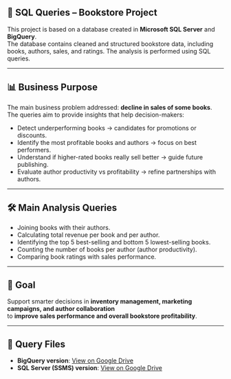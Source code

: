 ## 📂 SQL Queries – Bookstore Project

This project is based on a database created in **Microsoft SQL Server** and **BigQuery**.  
The database contains cleaned and structured bookstore data, including books, authors, 
sales, and ratings. The analysis is performed using SQL queries.

---

## 📊 Business Purpose
The main business problem addressed: **decline in sales of some books**.  
The queries aim to provide insights that help decision-makers:  
- Detect underperforming books → candidates for promotions or discounts.  
- Identify the most profitable books and authors → focus on best performers.  
- Understand if higher-rated books really sell better → guide future publishing.  
- Evaluate author productivity vs profitability → refine partnerships with authors.

---

## 🛠️ Main Analysis Queries
- Joining books with their authors.  
- Calculating total revenue per book and per author.  
- Identifying the top 5 best-selling and bottom 5 lowest-selling books.  
- Counting the number of books per author (author productivity).  
- Comparing book ratings with sales performance.

---

## 🎯 Goal
Support smarter decisions in **inventory management, marketing campaigns, and author collaboration**  
to **improve sales performance and overall bookstore profitability**.

---

## 📂 Query Files
- **BigQuery version**: [View on Google Drive](https://drive.google.com/file/d/1FPQ1Oe_pJeQaZC-3rNe4sU3wraeURnCM/view?usp=sharing)  
- **SQL Server (SSMS) version**: [View on Google Drive](https://drive.google.com/file/d/1_Xp8CVY-Xjuwlk9d6wPxMAKuQ_Co-KKz/view?usp=sharing)

